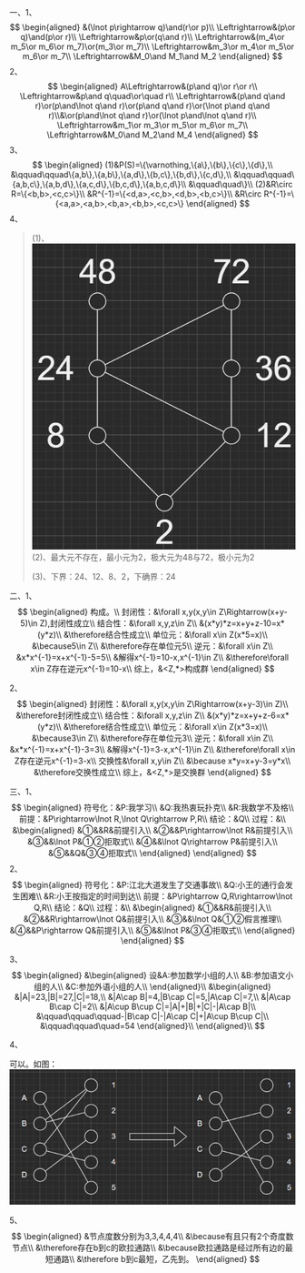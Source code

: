 一、1、
$$
\begin{aligned}
&(\lnot p\rightarrow q)\and(r\or p)\\
\Leftrightarrow&(p\or q)\and(p\or r)\\
\Leftrightarrow&p\or(q\and r)\\
\Leftrightarrow&(m_4\or m_5\or m_6\or m_7)\or(m_3\or m_7)\\
\Leftrightarrow&m_3\or m_4\or m_5\or m_6\or m_7\\
\Leftrightarrow&M_0\and M_1\and M_2
\end{aligned}
$$
2、
$$
\begin{aligned}
A\Leftrightarrow&(p\and q)\or r\or r\\
\Leftrightarrow&p\and q\quad\or\quad r\\
\Leftrightarrow&(p\and q\and r)\or(p\and\lnot q\and r)\or(p\and q\and r)\or(\lnot p\and q\and r)\\&\or(p\and\lnot q\and r)\or(\lnot p\and\lnot q\and r)\\
\Leftrightarrow&m_1\or m_3\or m_5\or m_6\or m_7\\
\Leftrightarrow&M_0\and M_2\and M_4
\end{aligned}
$$
3、
$$
\begin{aligned}
(1)&P(S)=\{\varnothing,\{a\},\{b\},\{c\},\{d\},\\
&\qquad\qquad\{a,b\},\{a,b\},\{a,d\},\{b,c\},\{b,d\},\{c,d\},\\
&\qquad\qquad\{a,b,c\},\{a,b,d\},\{a,c,d\},\{b,c,d\},\{a,b,c,d\}\\
&\qquad\quad\}\\
(2)&R\circ R=\{<b,b>,<c,c>\}\\
&R^{-1}=\{<d,a>,<c,b>,<d,b>,<b,c>\}\\
&R\circ R^{-1}=\{<a,a>,<a,b>,<b,a>,<b,b>,<c,c>\}
\end{aligned}
$$
4、

> (1)、
> ![1](离散期末作业1.jpg)
> (2)、最大元不存在，最小元为2，极大元为48与72，极小元为2
>
> (3)、下界：24、12、8、2，下确界：24

二、1、
$$
\begin{aligned}
构成。\\
封闭性：&\forall x,y(x,y\in Z\Rightarrow(x+y-5)\in Z),封闭性成立\\
结合性：&\forall x,y,z\in Z\\
&(x*y)*z=x+y+z-10=x*(y*z)\\
&\therefore结合性成立\\
单位元：&\forall x\in Z(x*5=x)\\
&\because5\in Z\\
&\therefore存在单位元5\\
逆元：&\forall x\in Z\\
&x*x^{-1}=x+x^{-1}-5=5\\
&解得x^{-1}=10-x,x^{-1}\in Z\\
&\therefore\forall x\in Z存在逆元x^{-1}=10-x\\
综上，&<Z,*>构成群
\end{aligned}
$$


2、
$$
\begin{aligned}
封闭性：&\forall x,y(x,y\in Z\Rightarrow(x+y-3)\in Z)\\
&\therefore封闭性成立\\
结合性：&\forall x,y,z\in Z\\
&(x*y)*z=x+y+z-6=x*(y*z)\\
&\therefore结合性成立\\
单位元：&\forall x\in Z(x*3=x)\\
&\because3\in Z\\
&\therefore存在单位元3\\
逆元：&\forall x\in Z\\
&x*x^{-1}=x+x^{-1}-3=3\\
&解得x^{-1}=3-x,x^{-1}\in Z\\
&\therefore\forall x\in Z存在逆元x^{-1}=3-x\\
交换性&\forall x,y\in Z\\
&\because x*y=x+y-3=y*x\\
&\therefore交换性成立\\
综上，&<Z,*>是交换群
\end{aligned}
$$


三、1、
$$
\begin{aligned}
符号化：&P:我学习\\
&Q:我热衷玩扑克\\
&R:我数学不及格\\
前提：&P\rightarrow\lnot R,\lnot Q\rightarrow P,R\\
结论：&Q\\
过程：&\\
&\begin{aligned}
&①&&R&前提引入\\
&②&&P\rightarrow\lnot R&前提引入\\
&③&&\lnot P&①②拒取式\\
&④&&\lnot Q\rightarrow P&前提引入\\
&⑤&&Q&③④拒取式\\
\end{aligned}
\end{aligned}
$$
2、
$$
\begin{aligned}
符号化：&P:江北大道发生了交通事故\\
&Q:小王的通行会发生困难\\
&R:小王按指定的时间到达\\
前提：&P\rightarrow Q,R\rightarrow\lnot Q,R\\
结论：&Q\\
过程：&\\
&\begin{aligned}
&①&&R&前提引入\\
&②&&R\rightarrow\lnot Q&前提引入\\
&③&&\lnot Q&①②假言推理\\
&④&&P\rightarrow Q&前提引入\\
&⑤&&\lnot P&③④拒取式\\
\end{aligned}
\end{aligned}
$$

3、
$$
\begin{aligned}
&\begin{aligned}
设&A:参加数学小组的人\\
&B:参加语文小组的人\\
&C:参加外语小组的人\\
\end{aligned}\\
&\begin{aligned}
&|A|=23,|B|=27,|C|=18,\\
&|A\cap B|=4,|B\cap C|=5,|A\cap C|=7,\\
&|A\cap B\cap C|=2\\
&|A\cup B\cup C|=|A|+|B|+|C|-|A\cap B|\\
&\qquad\qquad\qquad-|B\cap C|-|A\cap C|+|A\cup B\cup C|\\
&\qquad\qquad\quad=54
\end{aligned}\\
\end{aligned}\\
$$

4、

可以。如图：![2](离散期末作业2.jpg)

5、
$$
\begin{aligned}
&节点度数分别为3,3,4,4,4\\
&\because有且只有2个奇度数节点\\
&\therefore存在b到c的欧拉通路\\
&\because欧拉通路是经过所有边的最短通路\\
&\therefore b到c最短，乙先到。
\end{aligned}
$$
